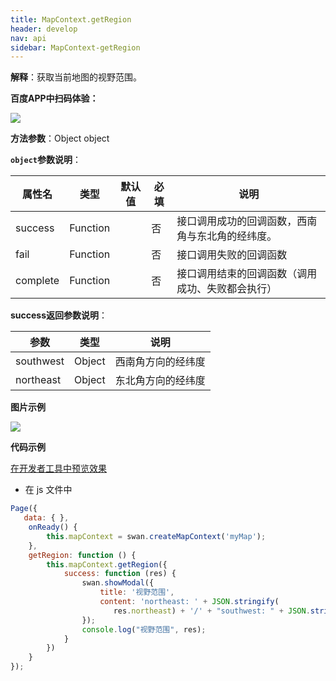 ```yaml
---
title: MapContext.getRegion
header: develop
nav: api
sidebar: MapContext-getRegion
---
```



**解释**：获取当前地图的视野范围。

**百度APP中扫码体验：**

<img src="https://b.bdstatic.com/miniapp/assets/images/doc_demo/fragment_MapContextGetRegion.png"  class="demo-qrcode-image" />


**方法参数**：Object object


**`object`参数说明**：

|属性名 |类型  |默认值 |必填|说明|
|---- | ---- | ---- |---- |---|
|success   |Function  |   |否  |接口调用成功的回调函数，西南角与东北角的经纬度。 |
|fail  |Function  |    |否 |接口调用失败的回调函数|
|complete   | Function   |  |否 | 接口调用结束的回调函数（调用成功、失败都会执行）|


**success返回参数说明**：

|参数 | 类型 |说明|
|---- | ---- | ---- |
|southwest|Object|西南角方向的经纬度|
|northeast|Object|东北角方向的经纬度|


**图片示例**

<div class="m-doc-custom-examples">
    <div class="m-doc-custom-examples-correct">
        <img src="https://b.bdstatic.com/miniapp/images/getRegion.gif">
    </div>
    <div class="m-doc-custom-examples-correct">
        <img src=" ">
    </div>
    <div class="m-doc-custom-examples-correct">
        <img src=" ">
    </div>     
</div>

**代码示例**

<a href="swanide://fragment/2f38e37ec2f6adf2e9a20025ec886b761573553896758" title="在开发者工具中预览效果" target="_self">在开发者工具中预览效果</a>

* 在 js 文件中

```js
Page({
   data: { },
    onReady() {
        this.mapContext = swan.createMapContext('myMap');
    },
    getRegion: function () {
        this.mapContext.getRegion({
            success: function (res) {
                swan.showModal({
                    title: '视野范围',
                    content: 'northeast: ' + JSON.stringify(
                       res.northeast) + '/' + "southwest: " + JSON.stringify(res.southwest)
                });
                console.log("视野范围", res);
            }
        })
    }
});

```